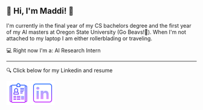 🌸 Hi, I'm Maddi! 🌸
----

I'm currently in the final year of my CS bachelors degree and the first year of my AI masters at Oregon State University (Go Beavs!🦫). When I'm not attached to my laptop I am either rollerblading or traveling.


💻 Right now I'm a: AI Research Intern

----

🔍 Click below for my Linkedin and resume

<a href="/MadelineSpawnResume.pdf" download>
  <img align="left" alt="Download my resume" src="/resume.png" />
</a>
<a href="https://www.linkedin.com/in/madeline-spawn/">
  <img align="left" alt="My linkedin here" src="/linkedin.png" />
</a>
